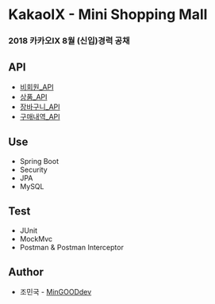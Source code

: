 # KakaoIX - Mini Shopping Mall
### 2018 카카오IX 8월 (신입)경력 공채

## API
* [비회원_API](https://github.com/MinGOODdev/KakaoIX-MiniShoppingMall/wiki/1.-RestGuestController)
* [상품_API](https://github.com/MinGOODdev/KakaoIX-MiniShoppingMall/wiki/2.-RestProductController)
* [장바구니_API](https://github.com/MinGOODdev/KakaoIX-MiniShoppingMall/wiki/3.-RestCartController)
* [구매내역_API](https://github.com/MinGOODdev/KakaoIX-MiniShoppingMall/wiki/4.-RestOrderController)

## Use
* Spring Boot
* Security
* JPA
* MySQL

## Test
* JUnit
* MockMvc
* Postman & Postman Interceptor

## Author
* 조민국 - [MinGOODdev](https://github.com/MinGOODdev)
